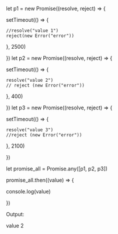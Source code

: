 let p1 = new Promise((resolve, reject) => {

  setTimeout(() => {

    //resolve("value 1")
    reject(new Error("error"))
  }, 2500)

})
let p2 = new Promise((resolve, reject) => {

  setTimeout(() => {

    resolve("value 2")
    // reject (new Error("error"))
  }, 400)

})
let p3 = new Promise((resolve, reject) => {

  setTimeout(() => {

    resolve("value 3")
    //reject (new Error("error"))
  }, 2100)

})

let promise_all = Promise.any([p1, p2, p3])

promise_all.then((value) => {

  console.log(value)

})


Output:

value 2
